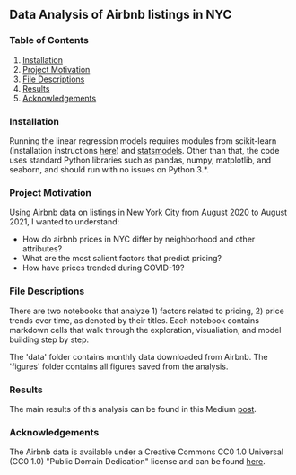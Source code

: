 ## Data Analysis of Airbnb listings in NYC

### Table of Contents
1. [Installation](#installation)
2. [Project Motivation](#motivation)
3. [File Descriptions](#files)
4. [Results](#results)
5. [Acknowledgements](#acknowledge)

### Installation <a name='installation'></a>
Running the linear regression models requires modules from scikit-learn (installation instructions [here](https://scikit-learn.org/stable/install.html)) and [statsmodels](https://www.statsmodels.org/stable/install.html). Other than that, the code uses standard Python libraries such as pandas, numpy, matplotlib, and seaborn, and should run with no issues on Python 3.*.

### Project Motivation <a name='motivation'></a>
Using Airbnb data on listings in New York City from August 2020 to August 2021, I wanted to understand:
- How do airbnb prices in NYC differ by neighborhood and other attributes?
- What are the most salient factors that predict pricing?
- How have prices trended during COVID-19?

### File Descriptions <a name='files'></a>
There are two notebooks that analyze 1) factors related to pricing, 2) price trends over time, as denoted by their titles. Each notebook contains markdown cells that walk through the exploration, visualiation, and model building step by step.

The 'data' folder contains monthly data downloaded from Airbnb.
The 'figures' folder contains all figures saved from the analysis. 

### Results <a name='results'></a>
The main results of this analysis can be found in this Medium [post]().

### Acknowledgements <a name='acknowledge'></a>
The Airbnb data is available under a Creative Commons CC0 1.0 Universal (CC0 1.0) "Public Domain Dedication" license and can be found [here](http://insideairbnb.com/get-the-data.html). 



